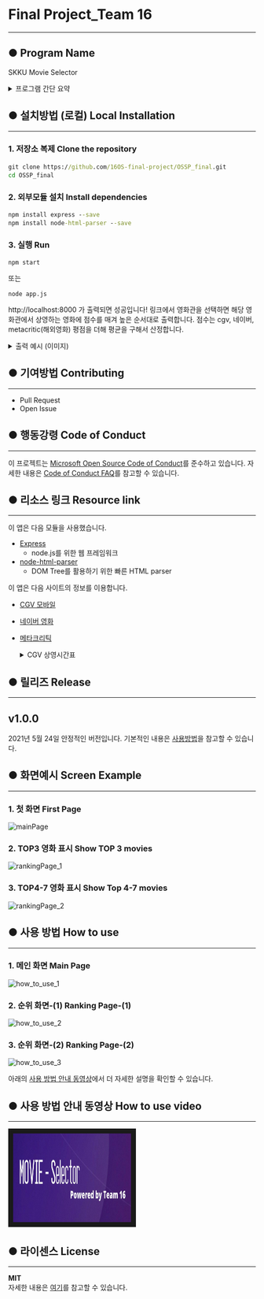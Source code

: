 # Final Project_Team 16
------------
## ● Program Name 
   SKKU Movie Selector
<details>
<summary>프로그램 간단 요약</summary>
<div markdown="1">
    <p> <br>사용자를위한 최고의 영화를 추천해 주는 웹페이지 입니다.
        <br>사용자는 원하는 영화관을 선택할 수 있습니다. 
        <br>다양한 사이트로부터 평균 예매율과 평균 평점 데이터를 받아서 이를 기준으로 선택한 영화관에서 현재 상영중인 영화들을 순위 별로 보여줍니다.</p>
</div>
</details>


## ● 설치방법 (로컬) Local Installation
------------

### 1. 저장소 복제 Clone the repository

```cmd
git clone https://github.com/16OS-final-project/OSSP_final.git
cd OSSP_final
```

### 2. 외부모듈 설치 Install dependencies

```cmd
npm install express --save
npm install node-html-parser --save
```

### 3. 실행 Run

```
npm start
```

또는

```
node app.js
```

http://localhost:8000 가 출력되면 성공입니다! 링크에서 영화관을 선택하면 해당 영화관에서 상영하는 영화에 점수를 매겨 높은 순서대로 출력합니다. 점수는 cgv, 네이버, metacritic(해외영화) 평점을 더해 평균을 구해서 산정합니다.<details>

<summary>출력 예시 (이미지)</summary>
<div markdown="1">

![local example](https://user-images.githubusercontent.com/41911523/119309178-eb1ce880-bca8-11eb-831e-62921c308ed2.PNG)

</div>
</details>

## ● 기여방법 Contributing
------------

- Pull Request
- Open Issue

## ● 행동강령 Code of Conduct
------------

이 프로젝트는 [Microsoft Open Source Code of Conduct](https://opensource.microsoft.com/codeofconduct/)를 준수하고 있습니다. 자세한 내용은 [Code of Conduct FAQ](https://opensource.microsoft.com/codeofconduct/faq/)를 참고할 수 있습니다.

## ● 리소스 링크 Resource link
------------

이 앱은 다음 모듈을 사용했습니다.

- [Express](http://expressjs.com/)
  - node.js를 위한 웹 프레임워크
- [node-html-parser](https://www.npmjs.com/package/node-html-parser)
  - DOM Tree를 활용하기 위한 빠른 HTML parser

이 앱은 다음 사이트의 정보를 이용합니다.

- [CGV 모바일](http://m.cgv.co.kr/WebAPP/MovieV4/movieList.aspx?mtype=now&iPage=2&MNowFlag=1)
- [네이버 영화](https://movie.naver.com/movie/running/current.nhn)
- [메타크리틱](https://www.metacritic.com/movie)
  <details> <summary>CGV 상영시간표</summary>
  <div markdown="1">

  - [CGV북수원](http://www.cgv.co.kr/theaters/?areacode=02&theaterCode=0049)
  - [CGV수원](http://www.cgv.co.kr/theaters/?areacode=02&theaterCode=0012)
  - [CGV동수원](http://www.cgv.co.kr/theaters/?areacode=02&theaterCode=0041)
  - [CGV산본](http://www.cgv.co.kr/theaters/?areacode=02&theaterCode=0242)
  - [CGV광교](http://www.cgv.co.kr/theaters/?areacode=02&theaterCode=0257)

</div>
</details>

## ● 릴리즈 Release
------------

## v1.0.0

2021년 5월 24일
안정적인 버전입니다. 기본적인 내용은 [사용방법](#-사용-방법-how-to-use)을 참고할 수 있습니다.
## ● 화면예시 Screen Example
------------

### 1. 첫 화면 First Page
   ![mainPage](https://user-images.githubusercontent.com/80453200/119433176-aea4c780-bd50-11eb-8126-6541dcf78c2f.png)

### 2. TOP3 영화 표시 Show TOP 3 movies
   
   ![rankingPage_1](https://user-images.githubusercontent.com/80453200/119433017-54a40200-bd50-11eb-8d17-9a4131c33ea7.png)

### 3. TOP4-7 영화 표시 Show Top 4-7 movies
   ![rankingPage_2](https://user-images.githubusercontent.com/80453200/119433039-61285a80-bd50-11eb-9c81-7ea295a0ab4e.png)

## ● 사용 방법 How to use
------------

### 1. 메인 화면 Main Page
![how_to_use_1](https://user-images.githubusercontent.com/80453200/119370629-753c6f80-bcf0-11eb-8b92-e240674f9693.png)

### 2. 순위 화면-(1) Ranking Page-(1)
![how_to_use_2](https://user-images.githubusercontent.com/80453200/119372682-8be3c600-bcf2-11eb-9409-fe6a843da994.png)

### 3. 순위 화면-(2) Ranking Page-(2)
![how_to_use_3](https://user-images.githubusercontent.com/80453200/119376060-84262080-bcf6-11eb-969f-c60d5c3284af.png)

아래의 [사용 방법 안내 동영상](#-사용-방법-안내-동영상-how-to-use-video)에서 더 자세한 설명을 확인할 수 있습니다. 


## ● 사용 방법 안내 동영상 How to use video
------------

<a href="https://youtu.be/SVaHfW-a8i0
" target="_blank"><img src="https://github.com/16OS-final-project/OSSP_final/blob/main/public/movie-selector.jpg" 
alt="IMAGE ALT TEXT HERE" width="240" height="180" border="10" /></a>

## ● 라이센스 License
------------

**MIT**<br/>
자세한 내용은 [여기](https://github.com/16OS-final-project/OSSP_final/blob/main/LICENSE)를 참고할 수 있습니다.
